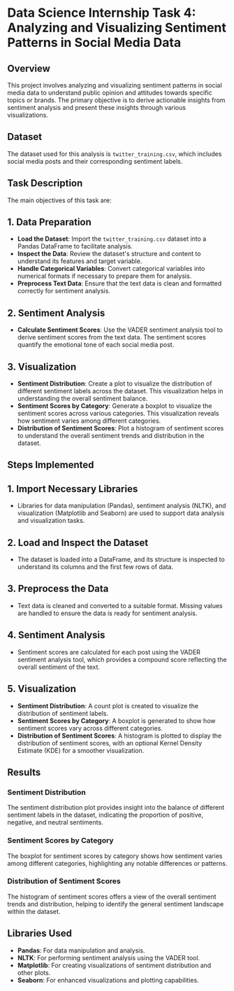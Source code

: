 # Data Science Internship Task 4: Analyzing and Visualizing Sentiment Patterns in Social Media Data

## Overview

This project involves analyzing and visualizing sentiment patterns in social media data to understand public opinion and attitudes towards specific topics or brands. The primary objective is to derive actionable insights from sentiment analysis and present these insights through various visualizations.

## Dataset

The dataset used for this analysis is `twitter_training.csv`, which includes social media posts and their corresponding sentiment labels.

## Task Description

The main objectives of this task are:

## 1. Data Preparation
   - **Load the Dataset**: Import the `twitter_training.csv` dataset into a Pandas DataFrame to facilitate analysis.
   - **Inspect the Data**: Review the dataset's structure and content to understand its features and target variable.
   - **Handle Categorical Variables**: Convert categorical variables into numerical formats if necessary to prepare them for analysis.
   - **Preprocess Text Data**: Ensure that the text data is clean and formatted correctly for sentiment analysis.

## 2. Sentiment Analysis
   - **Calculate Sentiment Scores**: Use the VADER sentiment analysis tool to derive sentiment scores from the text data. The sentiment scores quantify the emotional tone of each social media post.

## 3. Visualization
   - **Sentiment Distribution**: Create a plot to visualize the distribution of different sentiment labels across the dataset. This visualization helps in understanding the overall sentiment balance.
   - **Sentiment Scores by Category**: Generate a boxplot to visualize the sentiment scores across various categories. This visualization reveals how sentiment varies among different categories.
   - **Distribution of Sentiment Scores**: Plot a histogram of sentiment scores to understand the overall sentiment trends and distribution in the dataset.

## Steps Implemented

## 1. Import Necessary Libraries
   - Libraries for data manipulation (Pandas), sentiment analysis (NLTK), and visualization (Matplotlib and Seaborn) are used to support data analysis and visualization tasks.

## 2. Load and Inspect the Dataset
   - The dataset is loaded into a DataFrame, and its structure is inspected to understand its columns and the first few rows of data.

## 3. Preprocess the Data
   - Text data is cleaned and converted to a suitable format. Missing values are handled to ensure the data is ready for sentiment analysis.

## 4. Sentiment Analysis
   - Sentiment scores are calculated for each post using the VADER sentiment analysis tool, which provides a compound score reflecting the overall sentiment of the text.

## 5. Visualization
   - **Sentiment Distribution**: A count plot is created to visualize the distribution of sentiment labels.
   - **Sentiment Scores by Category**: A boxplot is generated to show how sentiment scores vary across different categories.
   - **Distribution of Sentiment Scores**: A histogram is plotted to display the distribution of sentiment scores, with an optional Kernel Density Estimate (KDE) for a smoother visualization.

## Results

### Sentiment Distribution

The sentiment distribution plot provides insight into the balance of different sentiment labels in the dataset, indicating the proportion of positive, negative, and neutral sentiments.

### Sentiment Scores by Category

The boxplot for sentiment scores by category shows how sentiment varies among different categories, highlighting any notable differences or patterns.

### Distribution of Sentiment Scores

The histogram of sentiment scores offers a view of the overall sentiment trends and distribution, helping to identify the general sentiment landscape within the dataset.

## Libraries Used

- **Pandas**: For data manipulation and analysis.
- **NLTK**: For performing sentiment analysis using the VADER tool.
- **Matplotlib**: For creating visualizations of sentiment distribution and other plots.
- **Seaborn**: For enhanced visualizations and plotting capabilities.
